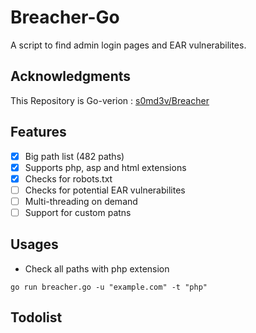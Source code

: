 # Breacher-Go

A script to find admin login pages and EAR vulnerabilites.

## Acknowledgments

This Repository is Go-verion : [s0md3v/Breacher](https://github.com/s0md3v/Breacher)



## Features

- [x] Big path list (482 paths)
- [x] Supports php, asp and html extensions
- [x] Checks for robots.txt
- [ ] Checks for potential EAR vulnerabilites
- [ ] Multi-threading on demand
- [ ] Support for custom patns

## Usages

- Check all paths with php extension
```
go run breacher.go -u "example.com" -t "php"
```


## Todolist



